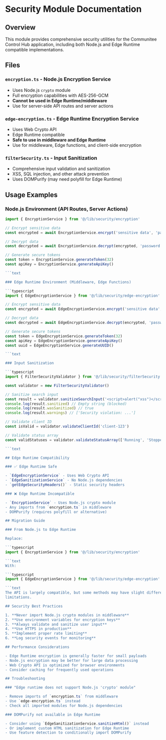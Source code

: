 # Security Module Documentation

## Overview

This module provides comprehensive security utilities for the Communitee Control Hub application, including both Node.js
and Edge Runtime compatible implementations.

## Files

### `encryption.ts` - Node.js Encryption Service

- Uses Node.js `crypto` module
- Full encryption capabilities with AES-256-GCM
- **Cannot be used in Edge Runtime/middleware**
- Use for server-side API routes and server actions

### `edge-encryption.ts` - Edge Runtime Encryption Service

- Uses Web Crypto API
- Edge Runtime compatible
- **Safe to use in middleware and Edge Runtime**
- Use for middleware, Edge functions, and client-side encryption

### `filterSecurity.ts` - Input Sanitization

- Comprehensive input validation and sanitization
- XSS, SQL injection, and other attack prevention
- Uses DOMPurify (may need polyfill for Edge Runtime)

## Usage Examples

### Node.js Environment (API Routes, Server Actions)

```typescript
import { EncryptionService } from '@/lib/security/encryption'

// Encrypt sensitive data
const encrypted = await EncryptionService.encrypt('sensitive data', 'password')

// Decrypt data
const decrypted = await EncryptionService.decrypt(encrypted, 'password')

// Generate secure tokens
const token = EncryptionService.generateToken(32)
const apiKey = EncryptionService.generateApiKey()

```text

### Edge Runtime Environment (Middleware, Edge Functions)

```typescript
import { EdgeEncryptionService } from '@/lib/security/edge-encryption'

// Encrypt sensitive data
const encrypted = await EdgeEncryptionService.encrypt('sensitive data', 'password')

// Decrypt data
const decrypted = await EdgeEncryptionService.decrypt(encrypted, 'password')

// Generate secure tokens
const token = EdgeEncryptionService.generateToken(32)
const apiKey = EdgeEncryptionService.generateApiKey()
const uuid = EdgeEncryptionService.generateUUID()

```text

### Input Sanitization

```typescript
import { FilterSecurityValidator } from '@/lib/security/filterSecurity'

const validator = new FilterSecurityValidator()

// Sanitize search input
const result = validator.sanitizeSearchInput('<script>alert("xss")</script>')
console.log(result.sanitized) // Empty string (blocked)
console.log(result.wasSanitized) // true
console.log(result.warnings) // ['Security violation: ...']

// Validate client ID
const isValid = validator.validateClientId('client-123')

// Validate status array
const validStatuses = validator.validateStatusArray(['Running', 'Stopped'])

```text

## Edge Runtime Compatibility

### ✅ Edge Runtime Safe

- `EdgeEncryptionService` - Uses Web Crypto API
- `EdgeSanitizationService` - No Node.js dependencies
- `getEdgeSecurityHeaders()` - Static security headers

### ❌ Edge Runtime Incompatible

- `EncryptionService` - Uses Node.js crypto module
- Any imports from `encryption.ts` in middleware
- DOMPurify (requires polyfill or alternative)

## Migration Guide

### From Node.js to Edge Runtime

Replace:

```typescript
import { EncryptionService } from '@/lib/security/encryption'

```text
With:

```typescript
import { EdgeEncryptionService } from '@/lib/security/edge-encryption'

```text
The API is largely compatible, but some methods may have slight differences in behavior due to Web Crypto API
limitations.

## Security Best Practices

1. **Never import Node.js crypto modules in middleware**
2. **Use environment variables for encryption keys**
3. **Always validate and sanitize user input**
4. **Use HTTPS in production**
5. **Implement proper rate limiting**
6. **Log security events for monitoring**

## Performance Considerations

- Edge Runtime encryption is generally faster for small payloads
- Node.js encryption may be better for large data processing
- Web Crypto API is optimized for browser environments
- Consider caching for frequently used operations

## Troubleshooting

### "Edge runtime does not support Node.js 'crypto' module"

- Remove imports of `encryption.ts` from middleware
- Use `edge-encryption.ts` instead
- Check all imported modules for Node.js dependencies

### DOMPurify not available in Edge Runtime

- Consider using `EdgeSanitizationService.sanitizeHtml()` instead
- Or implement custom HTML sanitization for Edge Runtime
- Use feature detection to conditionally import DOMPurify

